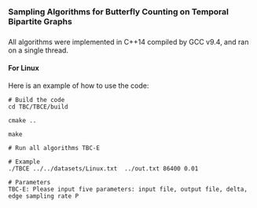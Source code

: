 ###
### Sampling Algorithms for Butterfly Counting on Temporal Bipartite Graphs
###

All algorithms were implemented in C++14 compiled by GCC v9.4, and ran on a single thread.

#### For Linux

Here is an example of how to use the code:
```
# Build the code
cd TBC/TBCE/build

cmake ..

make

# Run all algorithms TBC-E

# Example
./TBCE ../../datasets/Linux.txt  ../out.txt 86400 0.01

# Parameters
TBC-E: Please input five parameters: input file, output file, delta, edge sampling rate P



